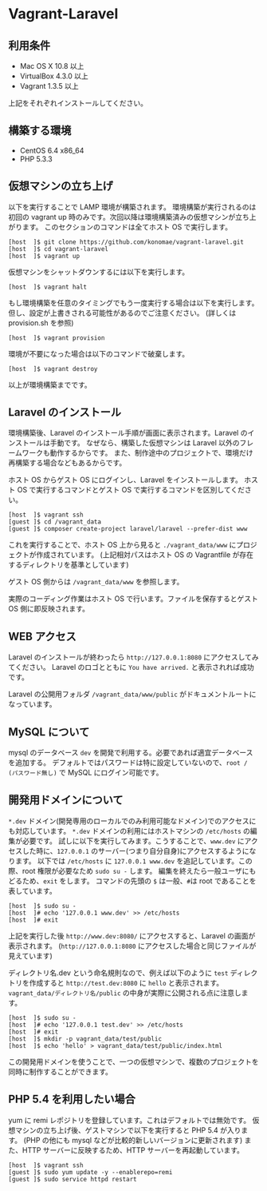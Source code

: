 # Vagrant-Laravel


## 利用条件

- Mac OS X 10.8 以上
- VirtualBox 4.3.0 以上
- Vagrant 1.3.5 以上

上記をそれぞれインストールしてください。


## 構築する環境

- CentOS 6.4 x86_64
- PHP 5.3.3


## 仮想マシンの立ち上げ

以下を実行することで LAMP 環境が構築されます。
環境構築が実行されるのは初回の vagrant up 時のみです。次回以降は環境構築済みの仮想マシンが立ち上がります。
このセクションのコマンドは全てホスト OS で実行します。

    [host  ]$ git clone https://github.com/konomae/vagrant-laravel.git
    [host  ]$ cd vagrant-laravel
    [host  ]$ vagrant up

仮想マシンをシャットダウンするには以下を実行します。

    [host  ]$ vagrant halt

もし環境構築を任意のタイミングでもう一度実行する場合は以下を実行します。
但し、設定が上書きされる可能性があるのでご注意ください。
(詳しくは provision.sh を参照)

    [host  ]$ vagrant provision

環境が不要になった場合は以下のコマンドで破棄します。

    [host  ]$ vagrant destroy

以上が環境構築までです。


## Laravel のインストール

環境構築後、Laravel のインストール手順が画面に表示されます。Laravel のインストールは手動です。
なぜなら、構築した仮想マシンは Laravel 以外のフレームワークも動作するからです。
また、制作途中のプロジェクトで、環境だけ再構築する場合などもあるからです。

ホスト OS からゲスト OS にログインし、Laravel をインストールします。
ホスト OS で実行するコマンドとゲスト OS で実行するコマンドを区別してください。

    [host  ]$ vagrant ssh
    [guest ]$ cd /vagrant_data
    [guest ]$ composer create-project laravel/laravel --prefer-dist www

これを実行することで、ホスト OS 上から見ると `./vagrant_data/www` にプロジェクトが作成されています。
(上記相対パスはホスト OS の Vagrantfile が存在するディレクトリを基準としています)

ゲスト OS 側からは `/vagrant_data/www` を参照します。

実際のコーディング作業はホスト OS で行います。ファイルを保存するとゲスト OS 側に即反映されます。


## WEB アクセス

Laravel のインストールが終わったら `http://127.0.0.1:8080` にアクセスしてみてください。
Laravel のロゴとともに `You have arrived.` と表示されれば成功です。

Laravel の公開用フォルダ `/vagrant_data/www/public` がドキュメントルートになっています。


## MySQL について

mysql のデータベース `dev` を開発で利用する。必要であれば適宜データベースを追加する。
デフォルトではパスワードは特に設定していないので、`root / (パスワード無し)` で MySQL にログイン可能です。


## 開発用ドメインについて

`*.dev` ドメイン(開発専用のローカルでのみ利用可能なドメイン)でのアクセスにも対応しています。
`*.dev` ドメインの利用にはホストマシンの `/etc/hosts` の編集が必要です。
試しに以下を実行してみます。こうすることで、`www.dev` にアクセスした時に、`127.0.0.1` のサーバー(つまり自分自身)にアクセスするようになります。
以下では `/etc/hosts` に `127.0.0.1 www.dev` を追記しています。この際、root 権限が必要なため `sudo su -` します。
編集を終えたら一般ユーザにもどるため、`exit` をします。
コマンドの先頭の `$` は一般、`#`は root であることを表しています。

    [host  ]$ sudo su -
    [host  ]# echo '127.0.0.1 www.dev' >> /etc/hosts
    [host  ]# exit

上記を実行した後 `http://www.dev:8080/` にアクセスすると、Laravel の画面が表示されます。
(`http://127.0.0.1:8080` にアクセスした場合と同じファイルが見えています)

ディレクトリ名.dev という命名規則なので、例えば以下のように `test` ディレクトリを作成すると
`http://test.dev:8080` に `hello` と表示されます。
`vagrant_data/ディレクトリ名/public` の中身が実際に公開される点に注意します。

    [host  ]$ sudo su -
    [host  ]# echo '127.0.0.1 test.dev' >> /etc/hosts
    [host  ]# exit
    [host  ]$ mkdir -p vagrant_data/test/public
    [host  ]$ echo 'hello' > vagrant_data/test/public/index.html

この開発用ドメインを使うことで、一つの仮想マシンで、複数のプロジェクトを同時に制作することができます。


## PHP 5.4 を利用したい場合

yum に remi レポジトリを登録しています。これはデフォルトでは無効です。
仮想マシンの立ち上げ後、ゲストマシンで以下を実行すると PHP 5.4 が入ります。
(PHP の他にも mysql などが比較的新しいバージョンに更新されます)
また、HTTP サーバーに反映するため、HTTP サーバーを再起動しています。

    [host  ]$ vagrant ssh
    [guest ]$ sudo yum update -y --enablerepo=remi
    [guest ]$ sudo service httpd restart
